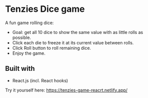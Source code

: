 # Tenzies Dice game

A fun game rolling dice:
- Goal: get all 10 dice to show the same value with as little rolls as possible.
- Click each die to freeze it at its current value between rolls.
- Click Roll button to roll remaining dice.
- Enjoy the game.

## Built with
- React.js (incl. React hooks)

Try it yourself here: https://tenzies-game-reacrt.netlify.app/
